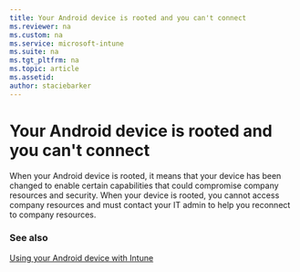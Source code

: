 ```yaml
---
title: Your Android device is rooted and you can't connect
ms.reviewer: na
ms.custom: na
ms.service: microsoft-intune
ms.suite: na
ms.tgt_pltfrm: na
ms.topic: article
ms.assetid:
author: staciebarker
---
```


# Your Android device is rooted and you can't connect

When your Android device is rooted, it means that your device has been changed to enable certain capabilities that could compromise company resources and security. When your device is rooted, you cannot access company resources and must contact your IT admin to  help you reconnect to company resources.

### See also
[Using your Android device with Intune](using-your-android-device-with-intune.md)